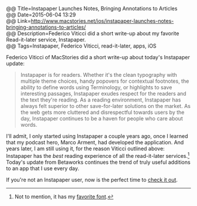 @@ Title=Instapaper Launches Notes, Bringing Annotations to Articles  
@@ Date=2015-06-04 13:29  
@@ Link=http://www.macstories.net/ios/instapaper-launches-notes-bringing-annotations-to-articles/  
@@ Description=Federico Viticci did a short write-up about my favorite Read-it-later service, Instapaper.  
@@ Tags=Instapaper, Federico Viticci, read-it-later, apps, iOS  

Federico Viticci of MacStories did a short write-up about today's Instapaper update:
>Instapaper is for readers. Whether it's the clean typography with multiple theme choices, handy popovers for contextual footnotes, the ability to define words using Terminology, or highlights to save interesting passages, Instapaper exudes respect for the readers and the text they're reading. As a reading environment, Instapaper has always felt superior to other save-for-later solutions on the market. As the web gets more cluttered and disrespectful towards users by the day, Instapaper continues to be a haven for people who care about words.

I'll admit, I only started using Instapaper a couple years ago, once I learned that my podcast hero, Marco Arment, had developed the application. And years later, I am still using it, for the reason Viticci outlined above: Instapaper has the *best* reading experience of all the read-it-later services.[^in] Today's update from Betaworks continues the trend of truly useful additions to an app that I use every day. 

If you're not an Instapaper user, now is the perfect time to [check it out][apple]. 

[^in]: Not to mention, it has my [favorite font][typography]. 

[apple]: https://itunes.apple.com/us/app/instapaper/id288545208?mt=8&at=1l3vx9s
[typography]: http://www.typography.com/fonts/ideal-sans/overview/